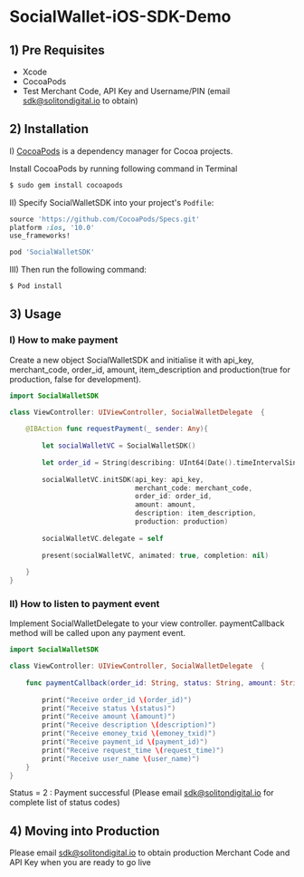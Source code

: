 # SocialWallet-iOS-SDK-Demo

## 1) Pre Requisites

- Xcode
- CocoaPods
- Test Merchant Code, API Key and Username/PIN (email sdk@solitondigital.io to obtain)

## 2) Installation


I) [CocoaPods](https://cocoapods.org/) is a dependency manager for Cocoa projects.

Install CocoaPods by running following command in Terminal

```bash
$ sudo gem install cocoapods
```

II) Specify SocialWalletSDK into your project's `Podfile`:

```ruby
source 'https://github.com/CocoaPods/Specs.git'
platform :ios, '10.0'
use_frameworks!

pod 'SocialWalletSDK'
```

III) Then run the following command:

```bash
$ Pod install
```
## 3) Usage

### I) How to make payment
Create a new object SocialWalletSDK and initialise it with api_key, merchant_code, order_id, amount, item_description and production(true for production, false for development).

```swift
import SocialWalletSDK

class ViewController: UIViewController, SocialWalletDelegate  {
    
    @IBAction func requestPayment(_ sender: Any){
        
        let socialWalletVC = SocialWalletSDK()
        
        let order_id = String(describing: UInt64(Date().timeIntervalSince1970))
        
        socialWalletVC.initSDK(api_key: api_key,
                               merchant_code: merchant_code,
                               order_id: order_id,
                               amount: amount,
                               description: item_description,
                               production: production)
        
        socialWalletVC.delegate = self
        
        present(socialWalletVC, animated: true, completion: nil)
        
    }
}
```

### II) How to listen to payment event
Implement SocialWalletDelegate to your view controller. paymentCallback method will be called upon any payment event.

```swift
import SocialWalletSDK

class ViewController: UIViewController, SocialWalletDelegate  {
    
    func paymentCallback(order_id: String, status: String, amount: String, description: String, emoney_txid: String, payment_id: String, request_time: String, user_name: String) {
        
        print("Receive order_id \(order_id)")
        print("Receive status \(status)")
        print("Receive amount \(amount)")
        print("Receive description \(description)")
        print("Receive emoney_txid \(emoney_txid)")
        print("Receive payment_id \(payment_id)")
        print("Receive request_time \(request_time)")
        print("Receive user_name \(user_name)")     
    }
}
```

Status = 2 : Payment successful (Please email sdk@solitondigital.io for complete list of status codes)

## 4) Moving into Production

Please email sdk@solitondigital.io to obtain production Merchant Code and API Key when you are ready to go live
